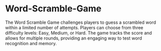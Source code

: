 # Word-Scramble-Game
The Word Scramble Game challenges players to guess a scrambled word within a limited number of attempts. Players can choose from three difficulty levels: Easy, Medium, or Hard. The game tracks the score and allows for multiple rounds, providing an engaging way to test word recognition and memory.

